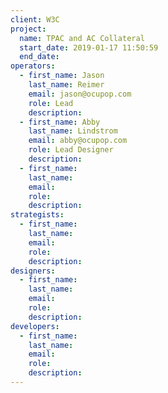```yaml
---
client: W3C
project:
  name: TPAC and AC Collateral
  start_date: 2019-01-17 11:50:59
  end_date:
operators:
  - first_name: Jason
    last_name: Reimer
    email: jason@ocupop.com
    role: Lead
    description:
  - first_name: Abby
    last_name: Lindstrom
    email: abby@ocupop.com
    role: Lead Designer
    description:
  - first_name:
    last_name:
    email:
    role:
    description:
strategists:
  - first_name:
    last_name:
    email:
    role:
    description:
designers:
  - first_name:
    last_name:
    email:
    role:
    description:
developers:
  - first_name:
    last_name:
    email:
    role:
    description:
---
```


